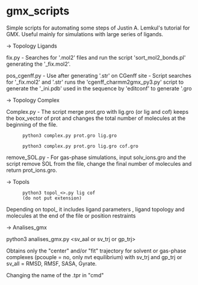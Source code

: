 # gmx_scripts
Simple scripts for automating some steps of Justin A. Lemkul's tutorial for GMX. Useful mainly for simulations with large series of ligands.

-> Topology Ligands

fix.py - Searches for '.mol2' files and run the script 'sort_mol2_bonds.pl' generating the '_fix.mol2'.

pos_cgenff.py - Use after generating '.str' on CGenff site - Script searches for '_fix.mol2' and '.str' runs the 'cgenff_charmm2gmx_py3.py' script to generate the '_ini.pdb' used in the sequence by 'editconf' to generate '.gro


-> Topology Complex 

Complex.py - The script merge prot.gro with lig.gro (or lig and cof) keeps the box_vector of prot and changes the total number of molecules at the beginning of the file.

          python3 complex.py prot.gro lig.gro

          python3 complex.py prot.gro lig.gro cof.gro

remove_SOL.py - For gas-phase simulations, input solv_ions.gro and the script remove SOL from the file, change the final number of molecules and return prot_ions.gro.


-> Topols

          python3 topol_<>.py lig cof
          (do not put extension)

Depending on topol_ it includes ligand parameters , ligand topology and molecules at the end of the file or position restraints 

-> Analises_gmx

python3 analises_gmx.py <sv_aal or sv_trj or gp_trj>

Obtains only the "center" and/or "fit" trajectory for solvent or gas-phase complexes (pcouple = no, only nvt equilibrium) with sv_trj and gp_trj or sv_all = RMSD, RMSF, SASA, Gyrate.

Changing the name of the .tpr in "cmd"
